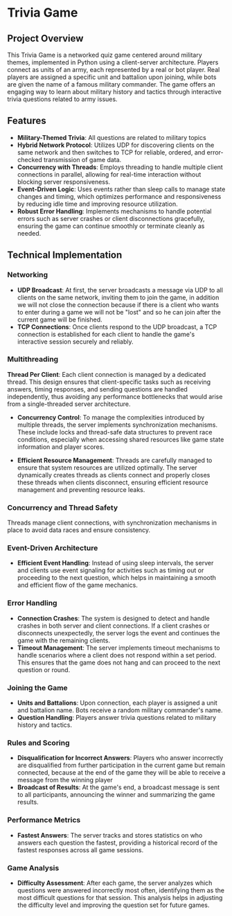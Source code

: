 # Trivia Game

## Project Overview
This Trivia Game is a networked quiz game centered around military themes, implemented in Python using a client-server architecture. Players connect as units of an army, each represented by a real or bot player. Real players are assigned a specific unit and battalion upon joining, while bots are given the name of a famous military commander. The game offers an engaging way to learn about military history and tactics through interactive trivia questions related to army issues.

## Features
- **Military-Themed Trivia**: All questions are related to military topics
- **Hybrid Network Protocol**: Utilizes UDP for discovering clients on the same network and then switches to TCP for reliable, ordered, and error-checked transmission of game data.
- **Concurrency with Threads**: Employs threading to handle multiple client connections in parallel, allowing for real-time interaction without blocking server responsiveness.
- **Event-Driven Logic**: Uses events rather than sleep calls to manage state changes and timing, which optimizes performance and responsiveness by reducing idle time and improving resource utilization.
- **Robust Error Handling**: Implements mechanisms to handle potential errors such as server crashes or client disconnections gracefully, ensuring the game can continue smoothly or terminate cleanly as needed.

## Technical Implementation

### Networking
- **UDP Broadcast**: At first, the server broadcasts a message via UDP to all clients on the same network, inviting them to join the game, in addition we will not close the connection because if there is a client who wants to enter during a game we will not be "lost" and so he can join after the current game will be finished.
- **TCP Connections**: Once clients respond to the UDP broadcast, a TCP connection is established for each client to handle the game's interactive session securely and reliably.

### Multithreading
**Thread Per Client**: Each client connection is managed by a dedicated thread. This design ensures that client-specific tasks such as receiving answers, timing responses, and sending questions are handled independently, thus avoiding any performance bottlenecks that would arise from a single-threaded server architecture.
  
- **Concurrency Control**: To manage the complexities introduced by multiple threads, the server implements synchronization mechanisms. These include locks and thread-safe data structures to prevent race conditions, especially when accessing shared resources like game state information and player scores.

- **Efficient Resource Management**: Threads are carefully managed to ensure that system resources are utilized optimally. The server dynamically creates threads as clients connect and properly closes these threads when clients disconnect, ensuring efficient resource management and preventing resource leaks.


### Concurrency and Thread Safety
Threads manage client connections, with synchronization mechanisms in place to avoid data races and ensure consistency.

### Event-Driven Architecture
- **Efficient Event Handling**: Instead of using sleep intervals, the server and clients use event signaling for activities such as timing out or proceeding to the next question, which helps in maintaining a smooth and efficient flow of the game mechanics.

### Error Handling
- **Connection Crashes**: The system is designed to detect and handle crashes in both server and client connections. If a client crashes or disconnects unexpectedly, the server logs the event and continues the game with the remaining clients.
- **Timeout Management**: The server implements timeout mechanisms to handle scenarios where a client does not respond within a set period. This ensures that the game does not hang and can proceed to the next question or round.

### Joining the Game
- **Units and Battalions**: Upon connection, each player is assigned a unit and battalion name. Bots receive a random military commander's name.
- **Question Handling**: Players answer trivia questions related to military history and tactics.

### Rules and Scoring
- **Disqualification for Incorrect Answers**: Players who answer incorrectly are disqualified from further participation in the current game but remain connected, because at the end of the game they will be able to receive a message from the winning player
- **Broadcast of Results**: At the game's end, a broadcast message is sent to all participants, announcing the winner and summarizing the game results.


### Performance Metrics
- **Fastest Answers**: The server tracks and stores statistics on who answers each question the fastest, providing a historical record of the fastest responses across all game sessions.

### Game Analysis
- **Difficulty Assessment**: After each game, the server analyzes which questions were answered incorrectly most often, identifying them as the most difficult questions for that session. This analysis helps in adjusting the difficulty level and improving the question set for future games.

